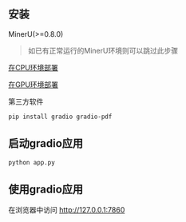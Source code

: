 ## 安装

MinerU(>=0.8.0)
 >如已有正常运行的MinerU环境则可以跳过此步骤
> 
[在CPU环境部署](https://github.com/opendatalab/MinerU/blob/master/README_zh-CN.md#%E4%BD%BF%E7%94%A8cpu%E5%BF%AB%E9%80%9F%E4%BD%93%E9%AA%8C)

[在GPU环境部署](https://github.com/opendatalab/MinerU/blob/master/README_zh-CN.md#%E4%BD%BF%E7%94%A8gpu)

第三方软件

```bash
pip install gradio gradio-pdf
```

## 启动gradio应用

```bash
python app.py
```

## 使用gradio应用

在浏览器中访问 http://127.0.0.1:7860